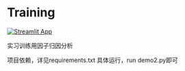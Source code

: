 # Training

[![Streamlit App](https://static.streamlit.io/badges/streamlit_badge_black_white.svg)](https://airuiwen-training-main-ps46m6.streamlit.app/)

实习训练用因子归因分析

项目依赖，详见requirements.txt
具体运行，run demo2.py即可
